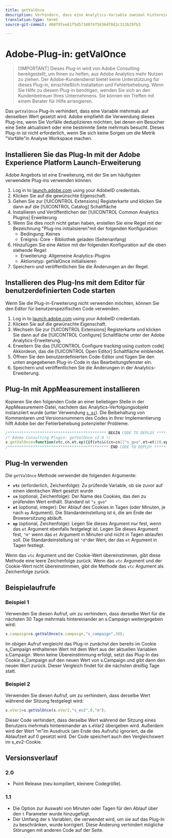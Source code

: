 ```yaml
---
title: getValOnce
description: Verhindern, dass eine Analytics-Variable zweimal hintereinander auf denselben Wert gesetzt wird.
translation-type: tm+mt
source-git-commit: 468f97ee61f5d573d07475836df8d2c313b29fb3

---
```



# Adobe-Plug-in: getValOnce

> [!IMPORTANT] Dieses Plug-in wird von Adobe Consulting bereitgestellt, um Ihnen zu helfen, aus Adobe Analytics mehr Nutzen zu ziehen. Der Adobe-Kundendienst bietet keine Unterstützung für dieses Plug-in, einschließlich Installation und Fehlerbehebung. Wenn Sie Hilfe zu diesem Plug-in benötigen, wenden Sie sich an den Kundenbetreuer Ihres Unternehmens. Sie können ein Treffen mit einem Berater für Hilfe arrangieren.

Das `getValOnce` Plug-In verhindert, dass eine Variable mehrmals auf denselben Wert gesetzt wird. Adobe empfiehlt die Verwendung dieses Plug-ins, wenn Sie Vorfälle deduplizieren möchten, bei denen ein Besucher eine Seite aktualisiert oder eine bestimmte Seite mehrmals besucht. Dieses Plug-in ist nicht erforderlich, wenn Sie sich keine Sorgen um die Metrik &quot;Vorfälle&quot;in Analyse Workspace machen.

## Installieren Sie das Plug-In mit der Adobe Experience Platform Launch-Erweiterung

Adobe Angebots ist eine Erweiterung, mit der Sie am häufigsten verwendete Plug-ins verwenden können.

1. Log in to [launch.adobe.com](https://launch.adobe.com) using your AdobeID credentials.
1. Klicken Sie auf die gewünschte Eigenschaft.
1. Gehen Sie zur [!UICONTROL Extensions] Registerkarte und klicken Sie dann auf die [!UICONTROL Catalog] Schaltfläche
1. Installieren und Veröffentlichen der [!UICONTROL Common Analytics Plugins] Erweiterung
1. Wenn Sie dies noch nicht getan haben, erstellen Sie eine Regel mit der Bezeichnung &quot;Plug-ins initialisieren&quot;mit der folgenden Konfiguration:
   * Bedingung: Keines
   * Ereignis: Core - Bibliothek geladen (Seitenanfang)
1. Hinzufügen Sie eine Aktion mit der folgenden Konfiguration auf die oben stehende Regel:
   * Erweiterung: Allgemeine Analytics-Plugins
   * Aktionstyp: getValOnce initialisieren
1. Speichern und veröffentlichen Sie die Änderungen an der Regel.

## Installieren des Plug-Ins mit dem Editor für benutzerdefinierten Code starten

Wenn Sie die Plug-in-Erweiterung nicht verwenden möchten, können Sie den Editor für benutzerspezifischen Code verwenden.

1. Log in to [launch.adobe.com](https://launch.adobe.com) using your AdobeID credentials.
1. Klicken Sie auf die gewünschte Eigenschaft.
1. Wechseln Sie zur [!UICONTROL Extensions] Registerkarte und klicken Sie dann auf die [!UICONTROL Configure] Schaltfläche unter der Adobe Analytics-Erweiterung.
1. Erweitern Sie das [!UICONTROL Configure tracking using custom code] Akkordeon, das die [!UICONTROL Open Editor] Schaltfläche einblendet.
1. Öffnen Sie den benutzerdefinierten Code-Editor und fügen Sie den unten angegebenen Plug-in-Code in das Bearbeitungsfenster ein.
1. Speichern und veröffentlichen Sie die Änderungen in der Analytics-Erweiterung.

## Plug-In mit AppMeasurement installieren

Kopieren Sie den folgenden Code an einer beliebigen Stelle in der AppMeasurement-Datei, nachdem das Analytics-Verfolgungsobjekt instanziiert wurde (unter Verwendung [`s_gi`](../functions/s-gi.md)). Die Beibehaltung von Kommentaren und Versionsnummern des Codes in Ihrer Implementierung hilft Adobe bei der Fehlerbehebung potenzieller Probleme.

```js
/******************************************* BEGIN CODE TO DEPLOY *******************************************/
/* Adobe Consulting Plugin: getValOnce v2.0 */
s.getValOnce=function(vtc,cn,et,ep){if(vtc&&(cn=cn||"s_gvo",et=et||0,ep="m"===ep?6E4:864E5,vtc!==this.c_r(cn))){var e=new Date;e.setTime(e.getTime()+et*ep);this.c_w(cn,vtc,0===et?0:ep);return vtc}return""};
/******************************************** END CODE TO DEPLOY ********************************************/
```

## Plug-In verwenden

Die `getValOnce` Methode verwendet die folgenden Argumente:

* **`vtc`** (erforderlich, Zeichenfolge): Zu prüfende Variable, ob sie zuvor auf einen identischen Wert gesetzt wurde
* **`cn`** (optional, Zeichenfolge): Der Name des Cookies, das den zu prüfenden Wert enthält. Standard ist `"s_gvo"`
* **`et`** (optional, integer): Der Ablauf des Cookies in Tagen (oder Minuten, je nach `ep` Argument). Die Standardeinstellung ist `0`, die am Ende der Browsersitzung abläuft.
* **`ep`** (optional, Zeichenfolge): Legen Sie dieses Argument nur fest, wenn das `et` Argument ebenfalls festgelegt ist. Legen Sie dieses Argument fest, `"m"` wenn das `et` Argument in Minuten und nicht in Tagen ablaufen soll. Die Standardeinstellung ist `"d"`der Wert, der das `et` Argument in Tagen festlegt.

Wenn das `vtc` Argument und der Cookie-Wert übereinstimmen, gibt diese Methode eine leere Zeichenfolge zurück. Wenn das `vtc` Argument und der Cookie-Wert nicht übereinstimmen, gibt die Methode das `vtc` Argument als Zeichenfolge zurück.

## Beispielaufrufe

### Beispiel 1

Verwenden Sie diesen Aufruf, um zu verhindern, dass derselbe Wert für die nächsten 30 Tage mehrmals hintereinander an s.Campaign weitergegeben wird:

```js
s.campaign=s.getValOnce(s.campaign,"s_campaign",30);
```

Im obigen Aufruf vergleicht das Plug-in zunächst den bereits im Cookie s_Campaign enthaltenen Wert mit dem Wert aus der aktuellen Variablen s.Campaign.   Wenn keine Übereinstimmung erfolgt, setzt das Plug-In das Cookie s_Campaign auf den neuen Wert von s.Campaign und gibt dann den neuen Wert zurück.   Dieser Vergleich findet für die nächsten dreißig Tage statt.

### Beispiel 2

Verwenden Sie diesen Aufruf, um zu verhindern, dass derselbe Wert während der Sitzung festgelegt wird:

```js
s.eVar2=s.getValOnce(s.eVar2,"s_ev2",0,"m");
```

Dieser Code verhindert, dass derselbe Wert während der Sitzung eines Benutzers mehrmals hintereinander an s.eVar2 übergeben wird.  Außerdem wird der Wert &quot;m&quot;im Ausdruck (am Ende des Aufrufs) ignoriert, da die Ablaufzeit auf 0 gesetzt wird.   Der Code speichert auch den Vergleichswert im s_ev2-Cookie.

## Versionsverlauf

### 2.0

* Point Release (neu kompiliert, kleinere Codegröße).

### 1.1

* Die Option zur Auswahl von Minuten oder Tagen für den Ablauf über den `t` Parameter wurde hinzugefügt.
* Der Umfang der `k` Variablen, die verwendet wird, um sie auf das Plug-In zu beschränken, wurde korrigiert. Diese Änderung verhindert mögliche Störungen mit anderen Code auf der Seite.
